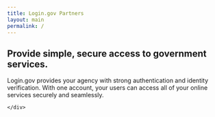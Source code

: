 ```yaml
---
title: Login.gov Partners
layout: main
permalink: /
---
```


<section class="usa-hero">
  <div class="grid-container">
    <div class="usa-hero__callout">
      <h1 class="usa-hero__heading">
        <span class="usa-hero__heading--alt">Provide simple, secure access to government services.</span>
      </h1>
      <p class="usa-intro">Login.gov provides your agency with strong authentication and identity verification. With one account, your users can access all of your online services securely and seamlessly.</p>
      
    </div>
  </div>
</section>
